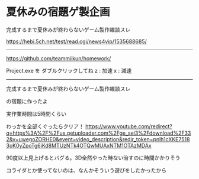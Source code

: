 # 夏休みの宿題ゲ製企画

完成するまで夏休みが終わらないゲーム製作雑談スレ 

https://hebi.5ch.net/test/read.cgi/news4vip/1535688685/

---

https://github.com/teammiikun/homework/

Project.exe を ダブルクリックしてね
z : 加速
x : 減速

---

完成するまで夏休みが終わらないゲーム製作雑談スレ 

の宿題に作ったよ

実作業時間は5時間くらい

わっかを全部くぐったらクリア！
https://www.youtube.com/redirect?q=https%3A%2F%2Fux.getuploader.com%2Fge_sei3%2Fdownload%2F332&v=uwegoZORHE0&event=video_description&redir_token=pnlh1cXKE75183oK0yZpoTg6iKd8MTUzNTk4OTQwMUAxNTM1OTAzMDAx

90度以上見上げるとバグる。3D全然やった時ない治すのに時間かかりそう

コライダとか使ってないのは、なんかそういう遊びをしたかったから